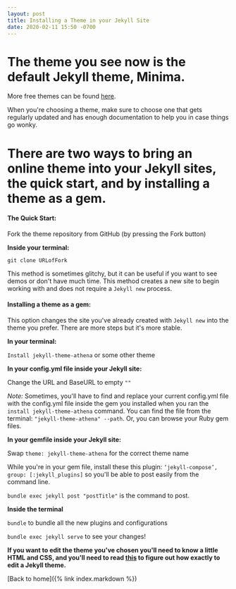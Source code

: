 ```yaml
---
layout: post
title: Installing a Theme in your Jekyll Site
date: 2020-02-11 15:50 -0700
---
```

# The theme you see now is the default Jekyll theme, Minima.
More free themes can be found [here](https://jekyllrb.com/docs/themes/).

When you're choosing a theme, make sure to choose one that gets regularly updated and has enough documentation to help you in case things go wonky.

# There are two ways to bring an online theme into your Jekyll sites, the quick start, and by installing a theme as a gem.
#### The Quick Start:
Fork the theme repository from GitHub (by pressing the Fork button)

**Inside your terminal:**

`git clone URLofFork`

This method is sometimes glitchy, but it can be useful if you want to see demos or don't have much time. This method creates a new site to begin working with and does not require a `Jekyll new` process.

#### Installing a theme as a gem:

This option changes the site you've already created with `Jekyll new` into the theme you prefer. There are more steps but it's more stable.

**In your terminal:**

`Install jekyll-theme-athena` or some other theme

**In your config.yml file inside your Jekyll site:**

Change the URL and BaseURL to empty `""`

*Note:* Sometimes, you'll have to find and replace your current config.yml file with the config.yml file inside the gem you installed when you ran the `install jekyll-theme-athena` command. You can find the file from the terminal: `"jekyll-theme-athena" --path`. Or, you can browse your Ruby gem files.

**In your gemfile inside your Jekyll site:**

Swap `theme: jekyll-theme-athena` for the correct theme name

While you're in your gem file, install these this plugin: `‘jekyll-compose’, group: [:jekyll_plugins]` so you'll be able to post easily from the command line.

`bundle exec jekyll post "postTitle"` is the command to post.

**Inside the terminal**

`bundle` to bundle all the new plugins and configurations

`bundle exec jekyll serve` to see your changes!

**If you want to edit the theme you've chosen you'll need to know a little HTML and CSS, and you'll need to read [this](https://jekyllrb.com/docs/themes/#overriding-theme-defaults) to figure out how exactly to edit a Jekyll theme.**

[Back to home]({% link index.markdown %})
